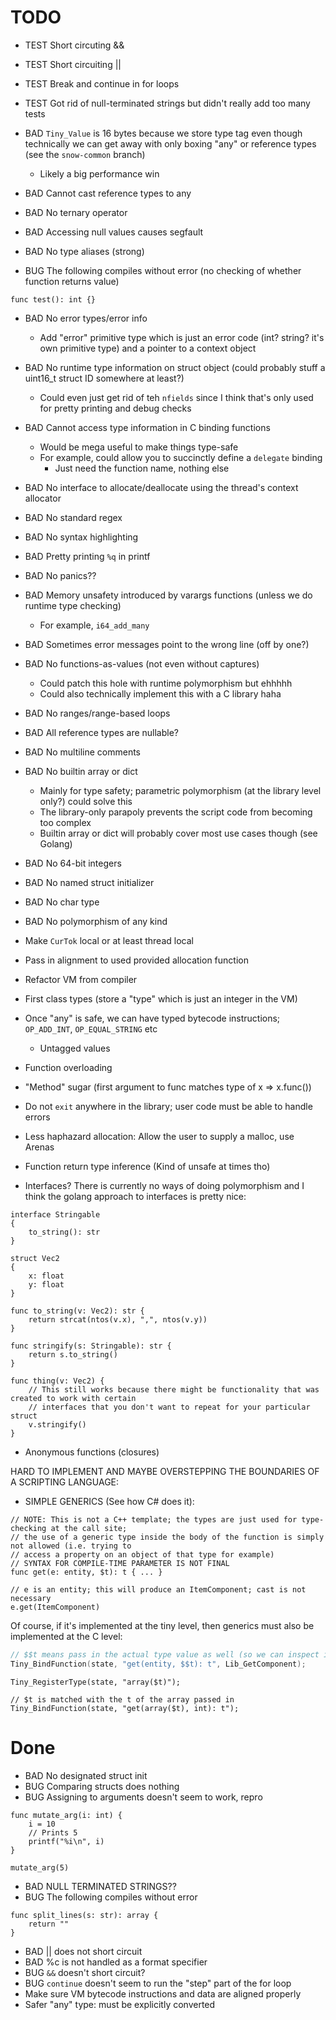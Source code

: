 # TODO

* TEST Short circuting &&
* TEST Short circuiting ||
* TEST Break and continue in for loops
* TEST Got rid of null-terminated strings but didn't really add too many tests


* BAD `Tiny_Value` is 16 bytes because we store type tag even though technically we can get away
  with only boxing "any" or reference types (see the `snow-common` branch)
    * Likely a big performance win
* BAD Cannot cast reference types to any
* BAD No ternary operator
* BAD Accessing null values causes segfault
* BAD No type aliases (strong)

* BUG The following compiles without error (no checking of whether function returns value)
```
func test(): int {}
```

* BAD No error types/error info
    * Add "error" primitive type which is just an error code (int? string? it's own primitive type)
    and a pointer to a context object
* BAD No runtime type information on struct object (could probably stuff a uint16_t struct ID somewhere at least?)
    * Could even just get rid of teh `nfields` since I think that's only used for pretty printing
    and debug checks
* BAD Cannot access type information in C binding functions
    * Would be mega useful to make things type-safe
    * For example, could allow you to succinctly define a `delegate` binding
        * Just need the function name, nothing else
* BAD No interface to allocate/deallocate using the thread's context allocator
* BAD No standard regex
* BAD No syntax highlighting
* BAD Pretty printing `%q` in printf
* BAD No panics??
* BAD Memory unsafety introduced by varargs functions (unless we do runtime type checking)
    * For example, `i64_add_many`
* BAD Sometimes error messages point to the wrong line (off by one?)
* BAD No functions-as-values (not even without captures)
    * Could patch this hole with runtime polymorphism but ehhhhh
    * Could also technically implement this with a C library haha
* BAD No ranges/range-based loops
* BAD All reference types are nullable?
* BAD No multiline comments
* BAD No builtin array or dict
    * Mainly for type safety; parametric polymorphism (at the library level only?) could solve this
    * The library-only parapoly prevents the script code from becoming too complex
    * Builtin array or dict will probably cover most use cases though (see Golang)
* BAD No 64-bit integers
* BAD No named struct initializer
* BAD No char type
* BAD No polymorphism of any kind

* Make `CurTok` local or at least thread local

* Pass in alignment to used provided allocation function

* Refactor VM from compiler

* First class types (store a "type" which is just an integer in the VM)

* Once "any" is safe, we can have typed bytecode instructions; `OP_ADD_INT`, `OP_EQUAL_STRING` etc
    * Untagged values

* Function overloading

* "Method" sugar (first argument to func matches type of x => x.func())

* Do not `exit` anywhere in the library; user code must be able to handle errors

* Less haphazard allocation: Allow the user to supply a malloc, use Arenas

* Function return type inference (Kind of unsafe at times tho)

* Interfaces? There is currently no ways of doing polymorphism and I think the golang approach
  to interfaces is pretty nice:

```
interface Stringable
{
    to_string(): str
}

struct Vec2
{
    x: float
    y: float
}

func to_string(v: Vec2): str {
    return strcat(ntos(v.x), ",", ntos(v.y))
}

func stringify(s: Stringable): str {
    return s.to_string()
}

func thing(v: Vec2) {
    // This still works because there might be functionality that was created to work with certain
    // interfaces that you don't want to repeat for your particular struct
    v.stringify()
}

```

* Anonymous functions (closures)

HARD TO IMPLEMENT AND MAYBE OVERSTEPPING THE BOUNDARIES OF A SCRIPTING LANGUAGE:
* SIMPLE GENERICS (See how C# does it):

```
// NOTE: This is not a C++ template; the types are just used for type-checking at the call site;
// the use of a generic type inside the body of the function is simply not allowed (i.e. trying to
// access a property on an object of that type for example)
// SYNTAX FOR COMPILE-TIME PARAMETER IS NOT FINAL
func get(e: entity, $t): t { ... }

// e is an entity; this will produce an ItemComponent; cast is not necessary
e.get(ItemComponent)
```

Of course, if it's implemented at the tiny level, then generics must also be implemented at the C level:
```c
// $$t means pass in the actual type value as well (so we can inspect it in the C code to get the appropriate component for example)
Tiny_BindFunction(state, "get(entity, $$t): t", Lib_GetComponent);
```

```
Tiny_RegisterType(state, "array($t)");

// $t is matched with the t of the array passed in
Tiny_BindFunction(state, "get(array($t), int): t");
```

# Done

* BAD No designated struct init
* BUG Comparing structs does nothing
* BUG Assigning to arguments doesn't seem to work, repro


```
func mutate_arg(i: int) {
    i = 10
    // Prints 5
    printf("%i\n", i)
}

mutate_arg(5)
```

* BAD NULL TERMINATED STRINGS?? 
* BUG The following compiles without error
```
func split_lines(s: str): array {
    return ""
}
```

* BAD || does not short circuit
* BAD %c is not handled as a format specifier
* BUG `&&` doesn't short circuit?
* BUG `continue` doesn't seem to run the "step" part of the for loop
* Make sure VM bytecode instructions and data are aligned properly
* Safer "any" type: must be explicitly converted